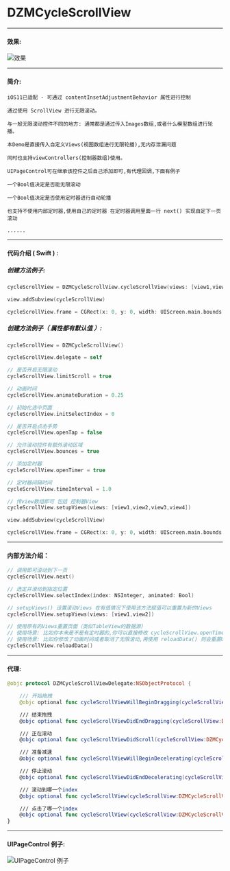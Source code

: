 # DZMCycleScrollView
***
#### 效果:
![效果](icon0.gif)

***
#### 简介:

    iOS11已适配 - 可通过 contentInsetAdjustmentBehavior 属性进行控制

    通过使用 ScrollView 进行无限滚动。
    
    与一般无限滚动控件不同的地方: 通常都是通过传入Images数组,或者什么模型数组进行轮播。
    
    本Demo是直接传入自定义Views(视图数组进行无限轮播),无内存泄漏问题
    
    同时也支持viewControllers(控制器数组)使用。
    
    UIPageControl可在继承该控件之后自己添加即可,有代理回调,下面有例子
    
    一个Bool值决定是否能无限滚动
    
    一个Bool值决定是否使用定时器进行自动轮播
    
    也支持不使用内部定时器,使用自己的定时器 在定时器调用里面一行 next() 实现自定下一页滚动
    
    ......
    
***
#### 代码介绍 ( Swift ) :

##### 创建方法例子:

```Swift
cycleScrollView = DZMCycleScrollView.cycleScrollView(views: [view1,view2,view3,view4],limitScroll: true, delegate:self)

view.addSubview(cycleScrollView)

cycleScrollView.frame = CGRect(x: 0, y: 0, width: UIScreen.main.bounds.size.width, height: 100)
```

##### 创建方法例子（ 属性都有默认值 ）:

```Swift
cycleScrollView = DZMCycleScrollView()

cycleScrollView.delegate = self

// 是否开启无限滚动
cycleScrollView.limitScroll = true

// 动画时间
cycleScrollView.animateDuration = 0.25

// 初始化选中页面
cycleScrollView.initSelectIndex = 0

// 是否开启点击手势
cycleScrollView.openTap = false

// 允许滚动控件有额外滚动区域
cycleScrollView.bounces = true

// 添加定时器
cycleScrollView.openTimer = true

// 定时器间隔时间
cycleScrollView.timeInterval = 1.0

// 传view数组即可 包括 控制器View
cycleScrollView.setupViews(views: [view1,view2,view3,view4])

view.addSubview(cycleScrollView)

cycleScrollView.frame = CGRect(x: 0, y: 0, width: UIScreen.main.bounds.size.width, height: 100)
```

***
#### 内部方法介绍：
```Swift
// 调用即可滚动到下一页
cycleScrollView.next()

// 选定并滚动到指定位置
cycleScrollView.selectIndex(index: NSInteger, animated: Bool)

// setupViews() 设置滚动Views 在有值情况下使用该方法赋值可以重置为新的Views
cycleScrollView.setupViews(views: [view1,view2])

// 使用原有的Views重置页面（类似TableView的数据源）
// 使用场景: 比如你本来是不是有定时器的,你可以直接修改 cycleScrollView.openTimer = true ,再使用 reloadData() 则会重置UI
// 使用场景: 比如你修改了动画时间或者取消了无限滚动,再使用 reloadData() 则会重置UI
cycleScrollView.reloadData()
```

***
#### 代理:
```Swift
@objc protocol DZMCycleScrollViewDelegate:NSObjectProtocol {

    /// 开始拖拽
    @objc optional func cycleScrollViewWillBeginDragging(cycleScrollView:DZMCycleScrollView)

    /// 结束拖拽
    @objc optional func cycleScrollViewDidEndDragging(cycleScrollView:DZMCycleScrollView)

    /// 正在滚动
    @objc optional func cycleScrollViewDidScroll(cycleScrollView:DZMCycleScrollView)

    /// 准备减速
    @objc optional func cycleScrollViewWillBeginDecelerating(cycleScrollView:DZMCycleScrollView)

    /// 停止滚动
    @objc optional func cycleScrollViewDidEndDecelerating(cycleScrollView:DZMCycleScrollView)

    /// 滚动到哪一个index
    @objc optional func cycleScrollView(cycleScrollView:DZMCycleScrollView,scrollToIndex index:NSInteger)

    /// 点击了哪一个index
    @objc optional func cycleScrollView(cycleScrollView:DZMCycleScrollView,touchToIndex index:NSInteger)
}
```

***
#### UIPageControl 例子:
![UIPageControl 例子](icon3.png)
